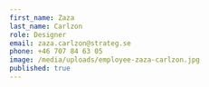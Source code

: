 ```yaml
---
first_name: Zaza
last_name: Carlzon
role: Designer
email: zaza.carlzon@strateg.se
phone: +46 707 84 63 05
image: /media/uploads/employee-zaza-carlzon.jpg
published: true
---
```

